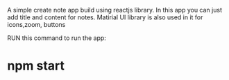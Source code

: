A simple create note app build using reactjs library. 
In this app you can just add title and content for notes. 
Matirial UI library is also used in it for icons,zoom, buttons

RUN this command to run the app: 
# npm start
